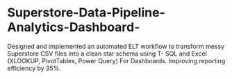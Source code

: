 # Superstore-Data-Pipeline-Analytics-Dashboard-
Designed and implemented an automated ELT workflow to transform messy Superstore CSV files into a clean star schema using T- SQL and Excel (XLOOKUP, PivotTables, Power Query) For Dashboards. Improving reporting efficiency by 35%.
